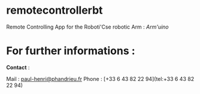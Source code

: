 # remotecontrollerbt

Remote Controlling App for the Roboti'Cse robotic Arm : _Arm'uino_

# For further informations : 

**Contact** : 

Mail : paul-henri@phandrieu.fr
Phone : [+33 6 43 82 22 94](tel:+33 6 43 82 22 94)
